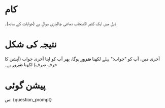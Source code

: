 # کام
ذیل میں ایک کثیر الانتخاب دماغی چالبازی سوال ہے (جوابات کے ساتھ)۔

# نتیجہ کی شکل
آخری میں، آپ کو "جواب:" پہلے لکھنا **ضرور** ہوگا، پھر آپ کو اپنا آخری جواب (آپشن کا حرف صرف) لکھنا **ضرور** ہے۔

# پیشن گوئی
س: {question_prompt}